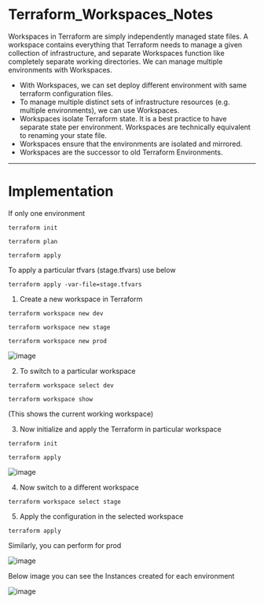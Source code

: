 # Terraform_Workspaces_Notes

Workspaces in Terraform are simply independently managed state files. A workspace contains everything that Terraform needs to manage a given collection of infrastructure, and separate Workspaces function like completely separate working directories. We can manage multiple environments with Workspaces.

- With Workspaces, we can set deploy different environment with same terraform configuration files.
- To manage multiple distinct sets of infrastructure resources (e.g. multiple environments), we can use Workspaces.
- Workspaces isolate Terraform state. It is a best practice to have separate state per environment. Workspaces are technically equivalent to renaming your state file.
- Workspaces ensure that the environments are isolated and mirrored.
- Workspaces are the successor to old Terraform Environments.

---
# Implementation

If only one environment
```
terraform init   
```
```
terraform plan
```
```
terraform apply 
```
To apply a particular tfvars (stage.tfvars) use below
```
terraform apply -var-file=stage.tfvars
```

1. Create a new workspace in Terraform 
```
terraform workspace new dev
```
```
terraform workspace new stage
```
```
terraform workspace new prod
```
![image](https://github.com/Pavan-1997/Terraform_Workspaces_Notes/assets/32020205/3a33f0d3-d0ba-436a-a2bc-05052de376bb)


2. To switch to a particular workspace
```
terraform workspace select dev
```

```
terraform workspace show
```
(This shows the current working workspace)


3. Now initialize and apply the Terraform in particular workspace
```
terraform init 
```
```
terraform apply
```
![image](https://github.com/Pavan-1997/Terraform_Workspaces_Notes/assets/32020205/d0d43aad-7d59-452d-80a3-05bb050be1e1)


4. Now switch to a different workspace
```
terraform workspace select stage
```


5. Apply the configuration in the selected workspace
```
terraform apply
```

Similarly, you can perform for prod

![image](https://github.com/Pavan-1997/Terraform_Workspaces_Notes/assets/32020205/fe68d4e9-43d8-4196-8bdc-826560e6ae33)

Below image you can see the Instances created for each environment

![image](https://github.com/Pavan-1997/Terraform_Workspaces_Notes/assets/32020205/b77455ff-c5c2-4c3a-a5b1-844824058fc7)

